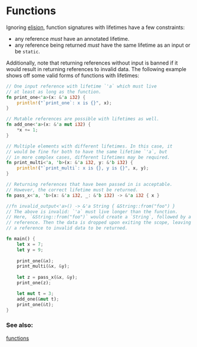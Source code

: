 # Functions

Ignoring [elision], function signatures with lifetimes have a few constraints: 

* any reference *must* have an annotated lifetime.
* any reference being returned *must* have the same lifetime as an input or
be `static`.

Additionally, note that returning references without input is banned if it
would result in returning references to invalid data. The following example shows
off some valid forms of functions with lifetimes:

```rust
// One input reference with lifetime `'a` which must live
// at least as long as the function.
fn print_one<'a>(x: &'a i32) {
    println!("`print_one`: x is {}", x);
}

// Mutable references are possible with lifetimes as well.
fn add_one<'a>(x: &'a mut i32) {
    *x += 1;
}

// Multiple elements with different lifetimes. In this case, it
// would be fine for both to have the same lifetime `'a`, but
// in more complex cases, different lifetimes may be required.
fn print_multi<'a, 'b>(x: &'a i32, y: &'b i32) {
    println!("`print_multi`: x is {}, y is {}", x, y);
}

// Returning references that have been passed in is acceptable.
// However, the correct lifetime must be returned.
fn pass_x<'a, 'b>(x: &'a i32, _: &'b i32) -> &'a i32 { x }

//fn invalid_output<'a>() -> &'a String { &String::from("foo") }
// The above is invalid: `'a` must live longer than the function.
// Here, `&String::from("foo")` would create a `String`, followed by a
// reference. Then the data is dropped upon exiting the scope, leaving
// a reference to invalid data to be returned.

fn main() {
    let x = 7;
    let y = 9;
    
    print_one(&x);
    print_multi(&x, &y);
    
    let z = pass_x(&x, &y);
    print_one(z);

    let mut t = 3;
    add_one(&mut t);
    print_one(&t);
}
```

### See also:

[functions][fn]

[elision]: elision.md
[fn]: fn.md
